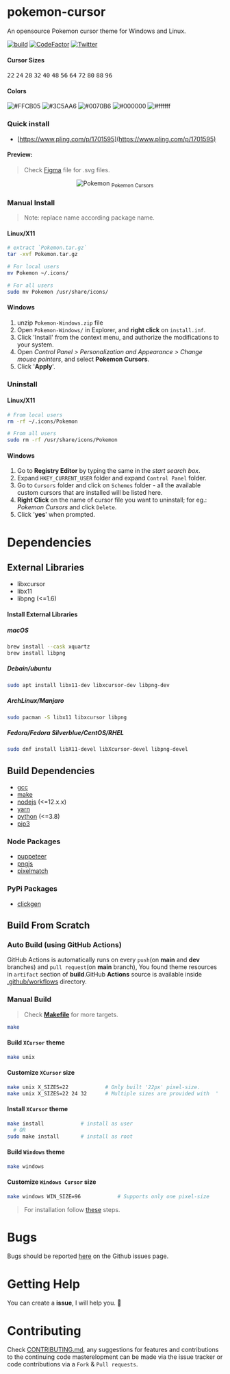 # pokemon-cursor

An opensource Pokemon cursor theme for Windows and Linux.

[![build](https://github.com/ful1e5/pokemon-cursor/actions/workflows/build.yml/badge.svg)](https://github.com/ful1e5/pokemon-cursor/actions/workflows/build.yml)
[![CodeFactor](https://www.codefactor.io/repository/github/ful1e5/pokemon-cursor/badge)](https://www.codefactor.io/repository/github/ful1e5/pokemon-cursor)
[![Twitter](https://img.shields.io/badge/twitter-ful1e5-blue)](https://twitter.com/ful1e5)

#### Cursor Sizes

<kbd>22</kbd>
<kbd>24</kbd>
<kbd>28</kbd>
<kbd>32</kbd>
<kbd>40</kbd>
<kbd>48</kbd>
<kbd>56</kbd>
<kbd>64</kbd>
<kbd>72</kbd>
<kbd>80</kbd>
<kbd>88</kbd>
<kbd>96</kbd>

#### Colors

![#FFCB05](https://imgur.com/Q3Y7xFo.png)
![#3C5AA6](https://imgur.com/rlKmamu.png)
![#0070B6](https://imgur.com/epcnFzB.png)
![#000000](https://imgur.com/ScBWhdE.png)
![#ffffff](https://imgur.com/AiR8P8t.png)

### Quick install

- [https://www.pling.com/p/1701595](https://www.pling.com/p/1701595)

#### Preview:

> Check [Figma](https://www.figma.com/file/OoAFKT3u1HkzSe74QrLarQ/pokemon-cursor?node-id=0%3A1) file for .svg files.

<p align="center">
  <img title="Pokemon" src="https://imgur.com/oFgJaO9.png">
  </img>
  <sub>Pokemon Cursors</sub>
</p>

### Manual Install

> Note: replace name according package name.

#### Linux/X11

```bash
# extract `Pokemon.tar.gz`
tar -xvf Pokemon.tar.gz

# For local users
mv Pokemon ~/.icons/

# For all users
sudo mv Pokemon /usr/share/icons/
```

#### Windows

1. unzip `Pokemon-Windows.zip` file
2. Open `Pokemon-Windows/` in Explorer, and **right click** on `install.inf`.
3. Click 'Install' from the context menu, and authorize the modifications to your system.
4. Open _Control Panel > Personalization and Appearance > Change mouse pointers_, and select **Pokemon Cursors**.
5. Click '**Apply**'.

### Uninstall

#### Linux/X11

```bash
# From local users
rm -rf ~/.icons/Pokemon

# From all users
sudo rm -rf /usr/share/icons/Pokemon
```

#### Windows

1. Go to **Registry Editor** by typing the same in the _start search box_.
2. Expand `HKEY_CURRENT_USER` folder and expand `Control Panel` folder.
3. Go to `Cursors` folder and click on `Schemes` folder - all the available custom cursors that are installed will be listed here.
4. **Right Click** on the name of cursor file you want to uninstall; for eg.: _Pokemon Cursors_ and click `Delete`.
5. Click '**yes**' when prompted.

# Dependencies

## External Libraries

- libxcursor
- libx11
- libpng (<=1.6)

#### Install External Libraries

##### macOS

```bash
brew install --cask xquartz
brew install libpng
```

##### Debain/ubuntu

```bash
sudo apt install libx11-dev libxcursor-dev libpng-dev
```

##### ArchLinux/Manjaro

```bash
sudo pacman -S libx11 libxcursor libpng
```

##### Fedora/Fedora Silverblue/CentOS/RHEL

```bash
sudo dnf install libX11-devel libXcursor-devel libpng-devel
```

## Build Dependencies

- [gcc](https://gcc.gnu.org/install/)
- [make](https://www.gnu.org/software/make/)
- [nodejs](https://nodejs.org/en/) (<=12.x.x)
- [yarn](https://classic.yarnpkg.com/en/docs/install/)
- [python](https://www.python.org/downloads/) (<=3.8)
- [pip3](https://pip.pypa.io/en/stable/installing/)

### Node Packages

- [puppeteer](https://www.npmjs.com/package/puppeteer)
- [pngjs](https://www.npmjs.com/package/pngjs)
- [pixelmatch](https://www.npmjs.com/package/pixelmatch)

### PyPi Packages

- [clickgen](https://pypi.org/project/clickgen/s)

## Build From Scratch

### Auto Build (using GitHub Actions)

GitHub Actions is automatically runs on every `push`(on **main** and **dev** branches) and `pull request`(on **main** branch), You found theme resources in `artifact` section of **build**.GitHub **Actions** source is available inside [.github/workflows](https://github.com/ful1e5/pokemon-cursor/tree/main/.github/workflows) directory.

### Manual Build

> Check **[Makefile](./Makefile)** for more targets.

```bash
make
```

#### Build `XCursor` theme

```bash
make unix
```

#### Customize `XCursor` size

```bash
make unix X_SIZES=22            # Only built '22px' pixel-size.
make unix X_SIZES=22 24 32      # Multiple sizes are provided with  ' '(Space)
```

#### Install `XCursor` theme

```bash
make install            # install as user
  # OR
sudo make install       # install as root
```

#### Build `Windows` theme

```bash
make windows
```

#### Customize `Windows Cursor` size

```bash
make windows WIN_SIZE=96            # Supports only one pixel-size
```

> For installation follow [these](#windows) steps.

# Bugs

Bugs should be reported [here](https://github.com/ful1e5/pokemon-cursor/issues) on the Github issues page.

# Getting Help

You can create a **issue**, I will help you. 🙂

# Contributing

Check [CONTRIBUTING.md](CONTRIBUTING.md), any suggestions for features and contributions to the continuing code masterelopment can be made via the issue tracker or code contributions via a `Fork` & `Pull requests`.
